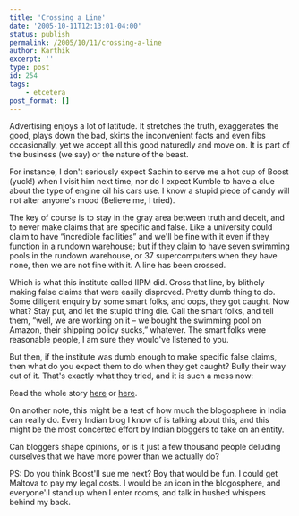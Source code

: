 ```yaml
---
title: 'Crossing a Line'
date: '2005-10-11T12:13:01-04:00'
status: publish
permalink: /2005/10/11/crossing-a-line
author: Karthik
excerpt: ''
type: post
id: 254
tags:
    - etcetera
post_format: []
---
```

Advertising enjoys a lot of latitude. It stretches the truth, exaggerates the good, plays down the bad, skirts the inconvenient facts and even fibs occasionally, yet we accept all this good naturedly and move on. It is part of the business (we say) or the nature of the beast.

For instance, I don't seriously expect Sachin to serve me a hot cup of Boost (yuck!) when I visit him next time, nor do I expect Kumble to have a clue about the type of engine oil his cars use. I know a stupid piece of candy will not alter anyone's mood (Believe me, I tried).

The key of course is to stay in the gray area between truth and deceit, and to never make claims that are specific and false. Like a university could claim to have “incredible facilities” and we'll be fine with it even if they function in a rundown warehouse; but if they claim to have seven swimming pools in the rundown warehouse, or 37 supercomputers when they have none, then we are not fine with it. A line has been crossed.

Which is what this institute called IIPM did. Cross that line, by blithely making false claims that were easily disproved. Pretty dumb thing to do. Some diligent enquiry by some smart folks, and oops, they got caught. Now what? Stay put, and let the stupid thing die. Call the smart folks, and tell them, “well, we are working on it – we bought the swimming pool on Amazon, their shipping policy sucks,” whatever. The smart folks were reasonable people, I am sure they would've listened to you.

But then, if the institute was dumb enough to make specific false claims, then what do you expect them to do when they get caught? Bully their way out of it. That's exactly what they tried, and it is such a mess now:

Read the whole story [here](http://indiauncut.blogspot.com/2005/10/question-of-principles.html) or [here](http://www.desipundit.com/2005/10/08/lies-damned-lies-and-fake-blogs/).

On another note, this might be a test of how much the blogosphere in India can really do. Every Indian blog I know of is talking about this, and this might be the most concerted effort by Indian bloggers to take on an entity.

Can bloggers shape opinions, or is it just a few thousand people deluding ourselves that we have more power than we actually do?

PS: Do you think Boost'll sue me next? Boy that would be fun. I could get Maltova to pay my legal costs. I would be an icon in the blogosphere, and everyone'll stand up when I enter rooms, and talk in hushed whispers behind my back.